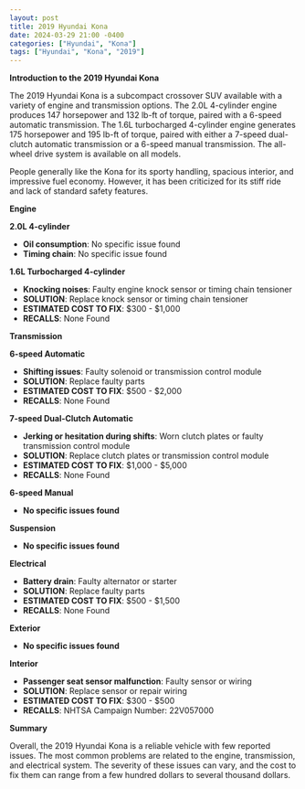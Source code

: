 ```yaml
---
layout: post
title: 2019 Hyundai Kona
date: 2024-03-29 21:00 -0400
categories: ["Hyundai", "Kona"]
tags: ["Hyundai", "Kona", "2019"]
---
```

**Introduction to the 2019 Hyundai Kona**

The 2019 Hyundai Kona is a subcompact crossover SUV available with a variety of engine and transmission options. The 2.0L 4-cylinder engine produces 147 horsepower and 132 lb-ft of torque, paired with a 6-speed automatic transmission. The 1.6L turbocharged 4-cylinder engine generates 175 horsepower and 195 lb-ft of torque, paired with either a 7-speed dual-clutch automatic transmission or a 6-speed manual transmission. The all-wheel drive system is available on all models.

People generally like the Kona for its sporty handling, spacious interior, and impressive fuel economy. However, it has been criticized for its stiff ride and lack of standard safety features.

**Engine**

**2.0L 4-cylinder**

* **Oil consumption**: No specific issue found
* **Timing chain**: No specific issue found

**1.6L Turbocharged 4-cylinder**

* **Knocking noises**: Faulty engine knock sensor or timing chain tensioner
* **SOLUTION**: Replace knock sensor or timing chain tensioner
* **ESTIMATED COST TO FIX**: $300 - $1,000
* **RECALLS**: None Found

**Transmission**

**6-speed Automatic**

* **Shifting issues**: Faulty solenoid or transmission control module
* **SOLUTION**: Replace faulty parts
* **ESTIMATED COST TO FIX**: $500 - $2,000
* **RECALLS**: None Found

**7-speed Dual-Clutch Automatic**

* **Jerking or hesitation during shifts**: Worn clutch plates or faulty transmission control module
* **SOLUTION**: Replace clutch plates or transmission control module
* **ESTIMATED COST TO FIX**: $1,000 - $5,000
* **RECALLS**: None Found

**6-speed Manual**

* **No specific issues found**

**Suspension**

* **No specific issues found**

**Electrical**

* **Battery drain**: Faulty alternator or starter
* **SOLUTION**: Replace faulty parts
* **ESTIMATED COST TO FIX**: $500 - $1,500
* **RECALLS**: None Found

**Exterior**

* **No specific issues found**

**Interior**

* **Passenger seat sensor malfunction**: Faulty sensor or wiring
* **SOLUTION**: Replace sensor or repair wiring
* **ESTIMATED COST TO FIX**: $300 - $500
* **RECALLS**: NHTSA Campaign Number: 22V057000

**Summary**

Overall, the 2019 Hyundai Kona is a reliable vehicle with few reported issues. The most common problems are related to the engine, transmission, and electrical system. The severity of these issues can vary, and the cost to fix them can range from a few hundred dollars to several thousand dollars.
